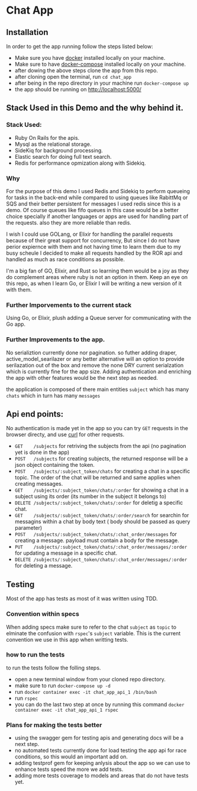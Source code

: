 # Chat App

## Installation
In order to get the app running follow the steps listed below:
* Make sure you have [docker](https://docs.docker.com/engine/install/) installed locally on your machine.
* Make sure to have [docker-compose](https://docs.docker.com/compose/install/) installed locally on your machine.
* after dowing the above steps clone the app from this repo.
* after cloning open the terminal, run `cd chat_app`
* after being in the repo directory in your machine run `docker-compose up`
* the app should be running on [http://localhost:5000/](http://localhost:5000/)

## Stack Used in this Demo and the why behind it.
### Stack Used:
* Ruby On Rails for the apis.
* Mysql as the relational storage.
* SideKiq for background processing.
* Elastic search for doing full text search.
* Redis for performance opmization along with Sidekiq.

### Why
For the purpose of this demo I used Redis and Sidekiq to perform queueing for tasks in the back-end
while compared to using queues like RabittMq or SQS and their better persistent for messages I used redis
since this is a demo. Of course queues like fifo queues in this case would be a better choice specially if
another languages or apps are used for handling part of the requests. also they are more reliable than redis.

I wish I could use GOLang, or Elixir for handling the parallel requests because of their great support for 
concurrency, But since I do not have perior expiernce with them and not having time to learn them due to 
my busy scheule I decided to make all requests handled by the ROR api and handled as much as race conditions as possible.

I'm a big fan of GO, Elixir, and Rust so learning them would be a joy as they do complement areas where ruby is not an option in them.
Keep an eye on this repo, as when I learn Go, or Elixir I will be writing a new version of it with them.

### Further Imporvements to the current stack
  Using Go, or Elixir, plush adding a Queue server for communicating with the Go app.
### Further Improvements to the app.
  No serializtion currently done nor pagination. so futher adding draper, active_model_searilazer or any better alternative will an option to provide 
  serilazation out of the box and remove the none DRY current serialzation which is currently fine for the app size.
  Adding authentication and enriching the app with other features would be the next step as needed.

the application is composed of there main entities `subject` which has many `chats` which in turn has many `messages`

## Api end points:
No authentication is made yet in the app so you can try `GET` requests in the browser directy, and use [curl](https://curl.se/docs/manpage.html) for other requests.
* `GET    /subjects` for retriving the subjects from the api (no pagination yet is done in the app)
* `POST   /subjects` for creating subjects, the returned response will be a json object containing the token.
* `POST   /subjects/:subject_token/chats` for creating a chat in a specific topic. The order of the chat will be returned and same applies when creating messages.
* `GET    /subjects/:subject_token/chats/:order` for showing a chat in a subject using its order (its number in the subject it belongs to)
* `DELETE /subjects/:subject_token/chats/:order` for deletig a specific chat.
* `GET    /subjects/:subject_token/chats/:order/search` for searchin for messagins within a chat by body text ( body should be passed as query parameter)
* `POST   /subjects/:subject_token/chats/:chat_order/messages` for creating a message. payload must contain a body for the message.
* `PUT    /subjects/:subject_token/chats/:chat_order/messages/:order` for updating a message in a specific chat.
* `DELETE /subjects/:subject_token/chats/:chat_order/messages/:order`  for deleting a message.

## Testing
Most of the app has tests as most of it was written using TDD.
### Convention within specs
 When adding specs make sure to refer to the chat `subject` as `topic` to elminate the confusion with `rspec`'s `subject` variable. This
 is the current convention we use in this app when writting tests.
### how to run the tests
to run the tests follow the folling steps.
* open a new terminal window from your cloned repo directory.
* make sure to run `docker-compose up -d`
* run `docker container exec -it chat_app_api_1 /bin/bash`
* run `rspec`
* you can do the last two step at once by running this command `docker container exec -it chat_app_api_1 rspec`
 ### Plans for making the tests better
* using the swagger gem for testing apis and generating docs will be a next step.
* no automated tests currently done for load testing the app api for race conditions, so this would an important add on.
* adding testprof gem for keeping anlysis about the app so we can use to enhance tests speed the more we add tests.
* adding more tests coverage to models and areas that do not have tests yet.


